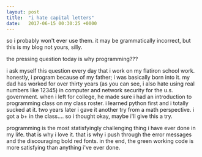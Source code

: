 ```yaml
---
layout: post
title:  "i hate capital letters"
date:   2017-06-15 00:30:25 +0000
---
```



so i probably won't ever use them. it may be grammatically incorrect, but this is my blog not yours, silly. 

the pressing question today is why programming??? 

i ask myself this question every day that i work on my flatiron school work. honestly, i program because of my father; i was basically born into it. my dad has worked for over thirty years (as you can see, i also hate using real numbers like 12345) in computer and network security for the u.s. government. when i left for college, he made sure i had an introduction to programming class on my class roster. i learned python first and i totally sucked at it. two years later i gave it another try from a math perspective. i got a b+ in the class.... so i thought okay, maybe i'll give this a try. 

programming is the most statisfyingly challenging thing i have ever done in my life. that is why i love it. that is why i push through the error messages and the discouraging bold red fonts. in the end, the green working code is more satisfying than anything i've ever done. 
